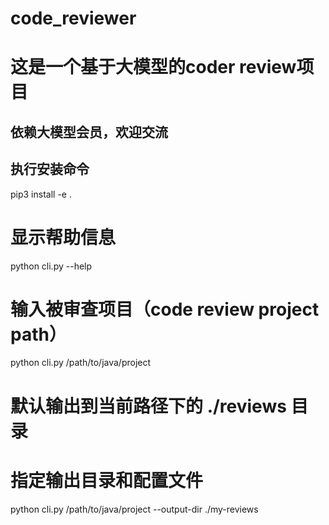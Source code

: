 # code_reviewer

# 这是一个基于大模型的coder review项目
## 依赖大模型会员，欢迎交流


## 执行安装命令
pip3 install -e .


# 显示帮助信息
python cli.py --help

# 输入被审查项目（code review project path）
python cli.py /path/to/java/project

# 默认输出到当前路径下的 ./reviews 目录

# 指定输出目录和配置文件
python cli.py /path/to/java/project --output-dir ./my-reviews